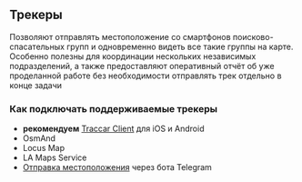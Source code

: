## Трекеры
Позволяют отправлять местоположение со смартфонов поисково-спасательных групп и одновременно видеть все такие группы на карте. Особенно полезны для координации нескольких независимых подразделений, а также предоставляют оперативный отчёт об уже проделанной работе без необходимости отправлять трек отдельно в конце задачи

### Как подключать поддерживаемые трекеры
- **рекомендуем** [Traccar Client](/onlinetracking-traccarclient.md) для iOS и Android
- OsmAnd
- Locus Map
- LA Maps Service
- [Отправка местоположения](/telegrambot-onlinetracking.md) через бота Telegram

